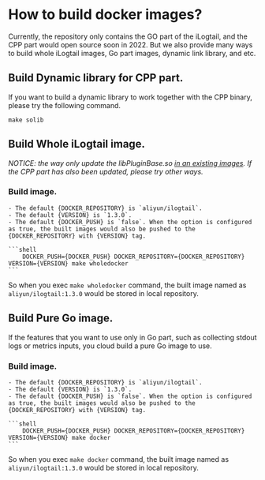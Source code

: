 # How to build docker images?
Currently, the repository only contains the GO part of the iLogtail, and the CPP part would open source soon in 2022. But we also provide many ways to build whole iLogtail images, Go part images, dynamic link library, and etc.


## Build Dynamic library for CPP part.
If you want to build a dynamic library to work together with the CPP binary, please try the following command.
```shell
make solib
```

## Build Whole iLogtail image.
*NOTICE: the way only update the libPluginBase.so [in an existing images](../../../docker/Dockerfile_whole). If the CPP part has also been updated, please try other ways.*

### Build image. 
    - The default {DOCKER_REPOSITORY} is `aliyun/ilogtail`.
    - The default {VERSION} is `1.3.0`.
    - The default {DOCKER_PUSH} is `false`. When the option is configured as true, the built images would also be pushed to the {DOCKER_REPOSITORY} with {VERSION} tag.

    ```shell
        DOCKER_PUSH={DOCKER_PUSH} DOCKER_REPOSITORY={DOCKER_REPOSITORY} VERSION={VERSION} make wholedocker
    ```
   So when you exec `make wholedocker` command, the built image named as `aliyun/ilogtail:1.3.0` would be stored in local repository.


## Build Pure Go image.
If the features that you want to use only in Go part, such as collecting stdout logs or metrics inputs, you cloud build a pure Go image to use.

### Build image.
    - The default {DOCKER_REPOSITORY} is `aliyun/ilogtail`.
    - The default {VERSION} is `1.3.0`.
    - The default {DOCKER_PUSH} is `false`. When the option is configured as true, the built images would also be pushed to the {DOCKER_REPOSITORY} with {VERSION} tag.

    ```shell
        DOCKER_PUSH={DOCKER_PUSH} DOCKER_REPOSITORY={DOCKER_REPOSITORY} VERSION={VERSION} make docker
    ```
So when you exec `make docker` command, the built image named as `aliyun/ilogtail:1.3.0` would be stored in local repository.